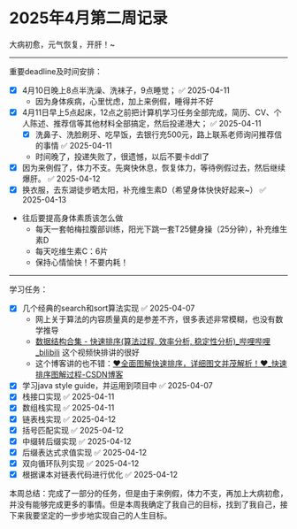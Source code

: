 # 2025年4月第二周记录


<!--more-->

大病初愈，元气恢复，开肝！~

---

重要deadline及时间安排：

- [x] 4月10日晚上8点半洗澡、洗袜子，9点睡觉； ✅ 2025-04-11
	- 因为身体疾病，心里忧虑，加上来例假，睡得并不好
- [x] 4月11日早上5点起床，12点之前把计算机学习任务全部完成，简历、CV、个人陈述、推荐信等其他材料全部搞定，然后投递港大； ✅ 2025-04-11
	- [x] 洗鼻子、洗脸刷牙、吃早饭，去银行充500元，路上联系老师询问推荐信的事情 ✅ 2025-04-11
	- 时间晚了，投递失败了，很遗憾，以后不要卡ddl了
- [x] 因为来例假了，体力不支。先爽快休息，恢复体力，等待例假过去，然后继续爆肝。 ✅ 2025-04-12
- [x] 换衣服，去东湖徒步晒太阳，补充维生素D（希望身体快快好起来~） ✅ 2025-04-13
- 往后要提高身体素质该怎么做
	- 每天一套帕梅拉腹部训练，阳光下跳一套T25健身操（25分钟），补充维生素D
	- 每天吃维生素C：6片
	- 保持心情愉快！不要内耗！

---

学习任务：

- [x] 几个经典的search和sort算法实现 ✅ 2025-04-07
	- 网上关于算法的内容质量真的是参差不齐，很多表述非常模糊，也没有数学推导
	- [数据结构合集 - 快速排序(算法过程, 效率分析, 稳定性分析)_哔哩哔哩_bilibili](https://www.bilibili.com/video/BV1y4421Z7hK/?spm_id_from=333.337.search-card.all.click&vd_source=85acf0a59ded02e4c75ae1158baca207) 这个视频快排讲的很好
	- 这个博客讲的也不错：[❤️全面图解快速排序，详细图文并茂解析！❤️_快速排序图解过程-CSDN博客](https://blog.csdn.net/qq_37084904/article/details/119852074)
- [x] 学习java style guide，并运用到项目中 ✅ 2025-04-07
- [x] 栈接口实现 ✅ 2025-04-11
- [x] 数组栈实现 ✅ 2025-04-11
- [x] 链表栈实现 ✅ 2025-04-12
- [x] 括号匹配实现 ✅ 2025-04-12
- [x] 中缀转后缀实现 ✅ 2025-04-12
- [x] 后缀表达式求值实现 ✅ 2025-04-12
- [x] 双向循环队列实现 ✅ 2025-04-12
- [x] 根据课本对链表代码进行优化 ✅ 2025-04-12

本周总结：完成了一部分的任务，但是由于来例假，体力不支，再加上大病初愈，并没有能够完成更多的事情。但是本周我确定了我自己的目标，找到了我自己，接下来我要坚定的一步步地实现自己的人生目标。


